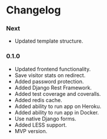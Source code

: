 # Changelog


### Next

- Updated template structure.

### 0.1.0

- Updated frontend functionality.
- Save visitor stats on redirect. 
- Added password protection.
- Added Django Rest Framework.
- Added test coverage and coveralls.
- Added redis cache.
- Added ability to run app on Heroku.
- Added ability to run app in Docker.
- Use native Django forms.
- Added LESS support.
- MVP version.
